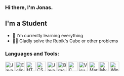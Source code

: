 ### Hi there, I'm Jonas.

## I'm a Student
- 🌱 I'm currently learning everything
- 🧙‍♂️ Gladly solve the Rubik's Cube or other problems

### Languages and Tools:
<div>
    <img margin="5px" alt="Java" height="30px" src="https://upload.wikimedia.org/wikipedia/de/e/e1/Java-Logo.svg">  
    <img margin="5px" alt="Eclipse" height="30px" src="https://upload.wikimedia.org/wikipedia/commons/d/d0/Eclipse-Luna-Logo.svg">  
    <img margin="5px" alt="HTML" height="30px" src="https://upload.wikimedia.org/wikipedia/commons/6/61/HTML5_logo_and_wordmark.svg">  
    <img margin="5px" alt="CSS" height="30px" src="https://upload.wikimedia.org/wikipedia/commons/d/d5/CSS3_logo_and_wordmark.svg">  
    <img margin="5px" alt="JavaScript" height="30px" src="https://upload.wikimedia.org/wikipedia/commons/9/99/Unofficial_JavaScript_logo_2.svg">  
    <img margin="5px" alt="Brackets" height="30px" src="https://upload.wikimedia.org/wikipedia/commons/4/4c/Brackets_Icon.svg">  
    <img margin="5px" alt="C" height="30px" src="https://upload.wikimedia.org/wikipedia/commons/3/35/The_C_Programming_Language_logo.svg">  
    <img margin="5px" alt="Visual Studio Code" height="30px" src="https://upload.wikimedia.org/wikipedia/commons/2/2d/Visual_Studio_Code_1.18_icon.svg">  
    <img margin="5px" alt="MariaDB" height="30px" src="https://upload.wikimedia.org/wikipedia/commons/c/c9/MariaDB_Logo.png">  
    <img margin="5px" alt="MySQL" height="30px" src="https://upload.wikimedia.org/wikipedia/de/d/dd/MySQL_logo.svg">  
    <img margin="5px" alt="Windows Terminal" height="30px" src="https://upload.wikimedia.org/wikipedia/commons/0/01/Windows_Terminal_Logo_256x256.png">  
</div>

<!---
Jonas-hamburg/Jonas-hamburg is a ✨ special ✨ repository because its `README.md` (this file) appears on your GitHub profile.
You can click the Preview link to take a look at your changes.
--->
